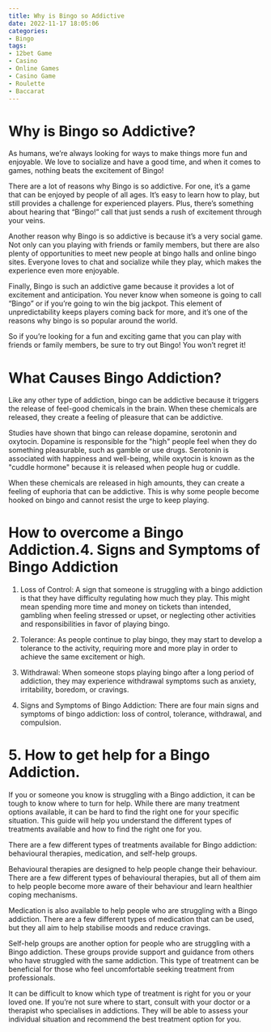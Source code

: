 ```yaml
---
title: Why is Bingo so Addictive
date: 2022-11-17 18:05:06
categories:
- Bingo
tags:
- 12bet Game
- Casino
- Online Games
- Casino Game
- Roulette
- Baccarat
---
```



#  Why is Bingo so Addictive?

As humans, we’re always looking for ways to make things more fun and enjoyable. We love to socialize and have a good time, and when it comes to games, nothing beats the excitement of Bingo!

There are a lot of reasons why Bingo is so addictive. For one, it’s a game that can be enjoyed by people of all ages. It’s easy to learn how to play, but still provides a challenge for experienced players. Plus, there’s something about hearing that “Bingo!” call that just sends a rush of excitement through your veins.

Another reason why Bingo is so addictive is because it’s a very social game. Not only can you playing with friends or family members, but there are also plenty of opportunities to meet new people at bingo halls and online bingo sites. Everyone loves to chat and socialize while they play, which makes the experience even more enjoyable.

Finally, Bingo is such an addictive game because it provides a lot of excitement and anticipation. You never know when someone is going to call “Bingo” or if you’re going to win the big jackpot. This element of unpredictability keeps players coming back for more, and it’s one of the reasons why bingo is so popular around the world.

So if you’re looking for a fun and exciting game that you can play with friends or family members, be sure to try out Bingo! You won’t regret it!

#  What Causes Bingo Addiction?

Like any other type of addiction, bingo can be addictive because it triggers the release of feel-good chemicals in the brain. When these chemicals are released, they create a feeling of pleasure that can be addictive.

Studies have shown that bingo can release dopamine, serotonin and oxytocin. Dopamine is responsible for the "high" people feel when they do something pleasurable, such as gamble or use drugs. Serotonin is associated with happiness and well-being, while oxytocin is known as the "cuddle hormone" because it is released when people hug or cuddle.

When these chemicals are released in high amounts, they can create a feeling of euphoria that can be addictive. This is why some people become hooked on bingo and cannot resist the urge to keep playing.

#  How to overcome a Bingo Addiction.4. Signs and Symptoms of Bingo Addiction

1. Loss of Control: A sign that someone is struggling with a bingo addiction is that they have difficulty regulating how much they play. This might mean spending more time and money on tickets than intended, gambling when feeling stressed or upset, or neglecting other activities and responsibilities in favor of playing bingo.

2. Tolerance: As people continue to play bingo, they may start to develop a tolerance to the activity, requiring more and more play in order to achieve the same excitement or high.

3. Withdrawal: When someone stops playing bingo after a long period of addiction, they may experience withdrawal symptoms such as anxiety, irritability, boredom, or cravings.

4. Signs and Symptoms of Bingo Addiction: There are four main signs and symptoms of bingo addiction: loss of control, tolerance, withdrawal, and compulsion.

# 5. How to get help for a Bingo Addiction.

If you or someone you know is struggling with a Bingo addiction, it can be tough to know where to turn for help. While there are many treatment options available, it can be hard to find the right one for your specific situation. This guide will help you understand the different types of treatments available and how to find the right one for you.

There are a few different types of treatments available for Bingo addiction: behavioural therapies, medication, and self-help groups.

Behavioural therapies are designed to help people change their behaviour. There are a few different types of behavioural therapies, but all of them aim to help people become more aware of their behaviour and learn healthier coping mechanisms.

Medication is also available to help people who are struggling with a Bingo addiction. There are a few different types of medication that can be used, but they all aim to help stabilise moods and reduce cravings.

Self-help groups are another option for people who are struggling with a Bingo addiction. These groups provide support and guidance from others who have struggled with the same addiction. This type of treatment can be beneficial for those who feel uncomfortable seeking treatment from professionals.

It can be difficult to know which type of treatment is right for you or your loved one. If you’re not sure where to start, consult with your doctor or a therapist who specialises in addictions. They will be able to assess your individual situation and recommend the best treatment option for you.